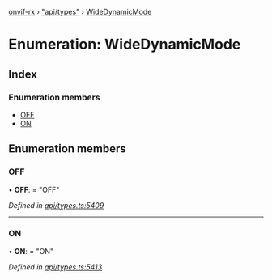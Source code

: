 [onvif-rx](../README.md) › ["api/types"](../modules/_api_types_.md) › [WideDynamicMode](_api_types_.widedynamicmode.md)

# Enumeration: WideDynamicMode

## Index

### Enumeration members

* [OFF](_api_types_.widedynamicmode.md#off)
* [ON](_api_types_.widedynamicmode.md#on)

## Enumeration members

###  OFF

• **OFF**: = "OFF"

*Defined in [api/types.ts:5409](https://github.com/patrickmichalina/onvif-rx/blob/3e9b152/src/api/types.ts#L5409)*

___

###  ON

• **ON**: = "ON"

*Defined in [api/types.ts:5413](https://github.com/patrickmichalina/onvif-rx/blob/3e9b152/src/api/types.ts#L5413)*
